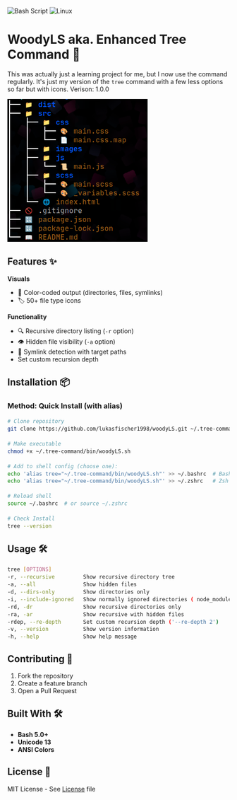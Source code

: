 ![Bash Script](https://img.shields.io/badge/bash_script-%23121011.svg?style=for-the-badge&logo=gnu-bash&logoColor=white)
![Linux](https://img.shields.io/badge/Linux-FCC624?style=for-the-badge&logo=linux&logoColor=black)

# WoodyLS aka. Enhanced Tree Command 🌳

This was actually just a learning project for me, but I now use the command regularly. It's just my version of the `tree` command with a few less options so far but with icons. Verison: 1.0.0

![Example Output](showcase.png)

## Features ✨

**Visuals**
- 🎨 Color-coded output (directories, files, symlinks)
- 🏷️ 50+ file type icons

**Functionality**
- 🔍 Recursive directory listing (`-r` option)
- 👁️ Hidden file visibility (`-a` option)
- 🔗 Symlink detection with target paths
-    Set custom recursion depth

## Installation 📦

### Method: Quick Install (with alias)
```bash
# Clone repository
git clone https://github.com/lukasfischer1998/woodyLS.git ~/.tree-command

# Make executable
chmod +x ~/.tree-command/bin/woodyLS.sh

# Add to shell config (choose one):
echo 'alias tree="~/.tree-command/bin/woodyLS.sh"' >> ~/.bashrc  # Bash
echo 'alias tree="~/.tree-command/bin/woodyLS.sh"' >> ~/.zshrc   # Zsh

# Reload shell
source ~/.bashrc  # or source ~/.zshrc

# Check Install
tree --version
```

## Usage 🛠️

```bash
tree [OPTIONS]
-r, --recursive         Show recursive directory tree
-a, --all               Show hidden files
-d, --dirs-only         Show directories only
-i, --include-ignored   Show normally ignored directories ( node_modules etc.)
-rd, -dr                Show recursive directories only
-ra, -ar                Show recursive with hidden files
-rdep, --re-depth       Set custom recursion depth ('--re-depth 2')
-v, --version           Show version information
-h, --help              Show help message
```

## Contributing 🤝

1. Fork the repository
2. Create a feature branch
3. Open a Pull Request

## Built With 🛠️

- **Bash 5.0+**
- **Unicode 13**
- **ANSI Colors**


## License 📜
MIT License - See [License](LICENSE) file